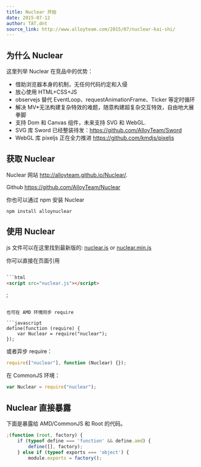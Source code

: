 ```yaml
---
title: Nuclear 开始
date: 2015-07-12
author: TAT.dnt
source_link: http://www.alloyteam.com/2015/07/nuclear-kai-shi/
---
```


<!-- {% raw %} - for jekyll -->

## 为什么 Nuclear

这里列举 Nuclear 在竞品中的优势：

-   借助浏览器本身的机制，无任何代码约定和入侵
-   放心使用 HTML+CSS+JS
-   observejs 替代 EventLoop、requestAnimationFrame、Ticker 等定时循环
-   解决 MV\*无法构建复杂特效的难题，随意构建超复杂交互特效，自由地大展拳脚
-   支持 Dom 和 Canvas 组件，未来支持 SVG 和 WebGL.
-   SVG 库 Sword 已经整装待发：<https://github.com/AlloyTeam/Sword>
-   WebGL 库 pixeljs 正在全力推进 <https://github.com/kmdjs/pixeljs>

## 获取 Nuclear

Nuclear 网站 <http://alloyteam.github.io/Nuclear/>.

Github <https://github.com/AlloyTeam/Nuclear>

你也可以通过 npm 安装 Nuclear

    npm install alloynuclear

## 使用 Nuclear

js 文件可以在这里找到最新版的: [nuclear.js](https://raw.githubusercontent.com/AlloyTeam/Nuclear/master/dist/nuclear.js) or [nuclear.min.js](https://raw.githubusercontent.com/AlloyTeam/Nuclear/master/dist/nuclear.min.js)

你可以直接在页面引用

````html

```html
<script src="nuclear.js"></script>
````

;

````

也可在 AMD 环境同步 require

```javascript
define(function (require) {
    var Nuclear = require("nuclear");
});
````

或者异步 require：

```javascript
require(["nuclear"], function (Nuclear) {});
```

在 CommonJS 环境：

```javascript
var Nuclear = require("nuclear");
```

## Nuclear 直接暴露

下面是暴露给 AMD/CommonJS 和 Root 的代码。

```javascript
;(function (root, factory) {
    if (typeof define === 'function' && define.amd) {
        define([], factory);
    } else if (typeof exports === 'object') {
        module.exports = factory();
```


<!-- {% endraw %} - for jekyll -->